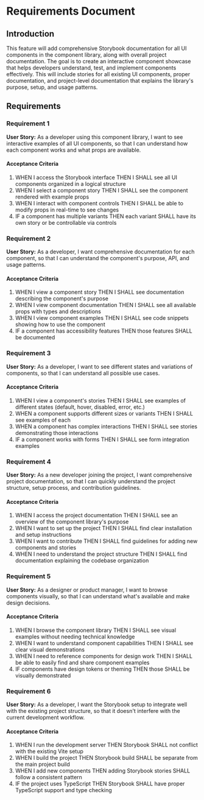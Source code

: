 # Requirements Document

## Introduction

This feature will add comprehensive Storybook documentation for all UI components in the component library, along with overall project documentation. The goal is to create an interactive component showcase that helps developers understand, test, and implement components effectively. This will include stories for all existing UI components, proper documentation, and project-level documentation that explains the library's purpose, setup, and usage patterns.

## Requirements

### Requirement 1

**User Story:** As a developer using this component library, I want to see interactive examples of all UI components, so that I can understand how each component works and what props are available.

#### Acceptance Criteria

1. WHEN I access the Storybook interface THEN I SHALL see all UI components organized in a logical structure
2. WHEN I select a component story THEN I SHALL see the component rendered with example props
3. WHEN I interact with component controls THEN I SHALL be able to modify props in real-time to see changes
4. IF a component has multiple variants THEN each variant SHALL have its own story or be controllable via controls

### Requirement 2

**User Story:** As a developer, I want comprehensive documentation for each component, so that I can understand the component's purpose, API, and usage patterns.

#### Acceptance Criteria

1. WHEN I view a component story THEN I SHALL see documentation describing the component's purpose
2. WHEN I view component documentation THEN I SHALL see all available props with types and descriptions
3. WHEN I view component examples THEN I SHALL see code snippets showing how to use the component
4. IF a component has accessibility features THEN those features SHALL be documented

### Requirement 3

**User Story:** As a developer, I want to see different states and variations of components, so that I can understand all possible use cases.

#### Acceptance Criteria

1. WHEN I view a component's stories THEN I SHALL see examples of different states (default, hover, disabled, error, etc.)
2. WHEN a component supports different sizes or variants THEN I SHALL see examples of each
3. WHEN a component has complex interactions THEN I SHALL see stories demonstrating those interactions
4. IF a component works with forms THEN I SHALL see form integration examples

### Requirement 4

**User Story:** As a new developer joining the project, I want comprehensive project documentation, so that I can quickly understand the project structure, setup process, and contribution guidelines.

#### Acceptance Criteria

1. WHEN I access the project documentation THEN I SHALL see an overview of the component library's purpose
2. WHEN I want to set up the project THEN I SHALL find clear installation and setup instructions
3. WHEN I want to contribute THEN I SHALL find guidelines for adding new components and stories
4. WHEN I need to understand the project structure THEN I SHALL find documentation explaining the codebase organization

### Requirement 5

**User Story:** As a designer or product manager, I want to browse components visually, so that I can understand what's available and make design decisions.

#### Acceptance Criteria

1. WHEN I browse the component library THEN I SHALL see visual examples without needing technical knowledge
2. WHEN I want to understand component capabilities THEN I SHALL see clear visual demonstrations
3. WHEN I need to reference components for design work THEN I SHALL be able to easily find and share component examples
4. IF components have design tokens or theming THEN those SHALL be visually demonstrated

### Requirement 6

**User Story:** As a developer, I want the Storybook setup to integrate well with the existing project structure, so that it doesn't interfere with the current development workflow.

#### Acceptance Criteria

1. WHEN I run the development server THEN Storybook SHALL not conflict with the existing Vite setup
2. WHEN I build the project THEN Storybook build SHALL be separate from the main project build
3. WHEN I add new components THEN adding Storybook stories SHALL follow a consistent pattern
4. IF the project uses TypeScript THEN Storybook SHALL have proper TypeScript support and type checking